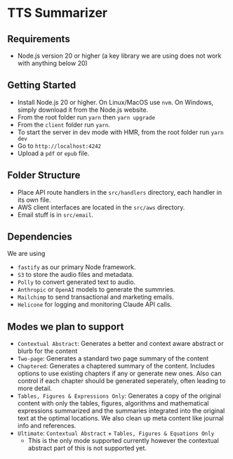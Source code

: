 # TTS Summarizer

## Requirements

- Node.js version 20 or higher (a key library we are using does not work with anything below 20)

## Getting Started

- Install Node.js 20 or higher. On Linux/MacOS use `nvm`. On Windows, simply download it from the Node.js website.
- From the root folder run `yarn` then `yarn upgrade`
- From the `client` folder run `yarn`.
- To start the server in dev mode with HMR, from the root folder run `yarn dev`
- Go to `http://localhost:4242`
- Upload a `pdf` or `epub` file.

## Folder Structure

- Place API route handlers in the `src/handlers` directory, each handler in its own file.
- AWS client interfaces are located in the `src/aws` directory.
- Email stuff is in `src/email`.

## Dependencies

We are using

- `fastify` as our primary Node framework.
- `S3` to store the audio files and metadata.
- `Polly` to convert generated text to audio.
- `Anthropic` or `OpenAI` models to generate the summries.
- `Mailchimp` to send transactional and marketing emails.
- `Helicone` for logging and monitoring Claude API calls.

## Modes we plan to support

- `Contextual Abstract`: Generates a better and context aware abstract or blurb for the content
- `Two-page`: Generates a standard two page summary of the content
- `Chaptered`: Generates a chaptered summary of the content. Includes options to use existing chapters if any or generate new ones. Also can control if each chapter should be generated seperately, often leading to more detail.
- `Tables, Figures & Expressions Only`: Generates a copy of the original content with only the tables, figures, algorithms and mathematical expressions summarized and the summaries integrated into the original text at the optimal locations. We also clean up meta content like journal info and references.
- `Ultimate`: `Contextual Abstract` + `Tables, Figures & Equations Only`
  - This is the only mode supported currently however the contextual abstract part of this is not supported yet.
